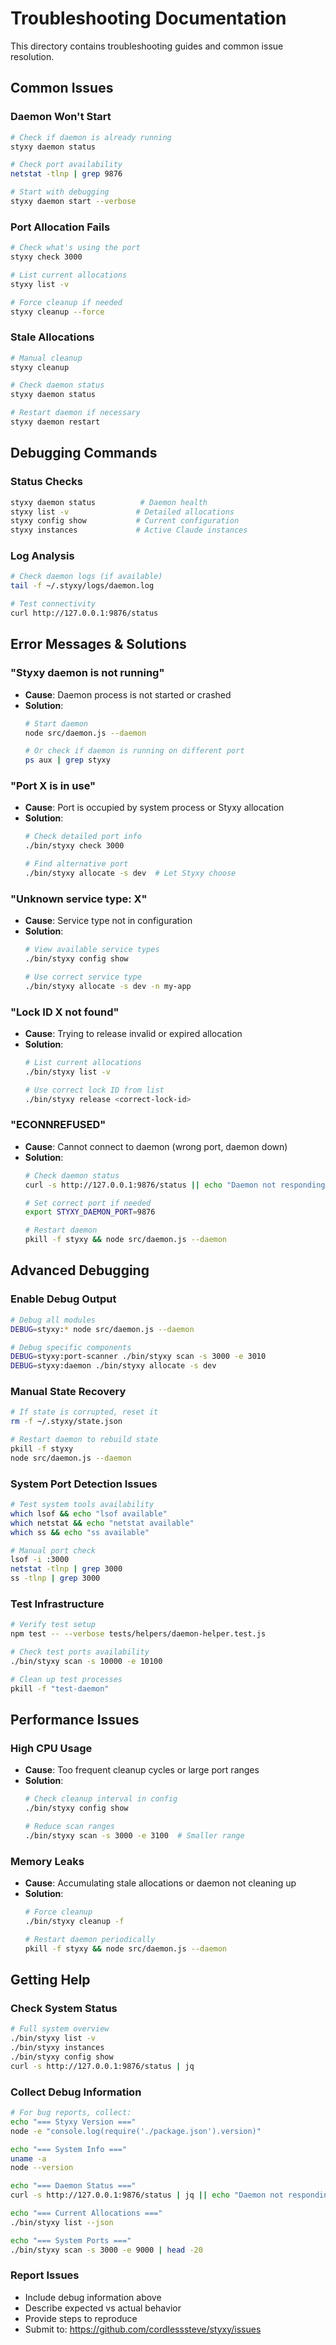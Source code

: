 # Troubleshooting Documentation

This directory contains troubleshooting guides and common issue resolution.

## Common Issues

### Daemon Won't Start
```bash
# Check if daemon is already running
styxy daemon status

# Check port availability
netstat -tlnp | grep 9876

# Start with debugging
styxy daemon start --verbose
```

### Port Allocation Fails
```bash
# Check what's using the port
styxy check 3000

# List current allocations
styxy list -v

# Force cleanup if needed
styxy cleanup --force
```

### Stale Allocations
```bash
# Manual cleanup
styxy cleanup

# Check daemon status
styxy daemon status

# Restart daemon if necessary
styxy daemon restart
```

## Debugging Commands

### Status Checks
```bash
styxy daemon status          # Daemon health
styxy list -v               # Detailed allocations
styxy config show           # Current configuration
styxy instances             # Active Claude instances
```

### Log Analysis
```bash
# Check daemon logs (if available)
tail -f ~/.styxy/logs/daemon.log

# Test connectivity
curl http://127.0.0.1:9876/status
```

## Error Messages & Solutions

### "Styxy daemon is not running"
- **Cause**: Daemon process is not started or crashed
- **Solution**:
  ```bash
  # Start daemon
  node src/daemon.js --daemon

  # Or check if daemon is running on different port
  ps aux | grep styxy
  ```

### "Port X is in use"
- **Cause**: Port is occupied by system process or Styxy allocation
- **Solution**:
  ```bash
  # Check detailed port info
  ./bin/styxy check 3000

  # Find alternative port
  ./bin/styxy allocate -s dev  # Let Styxy choose
  ```

### "Unknown service type: X"
- **Cause**: Service type not in configuration
- **Solution**:
  ```bash
  # View available service types
  ./bin/styxy config show

  # Use correct service type
  ./bin/styxy allocate -s dev -n my-app
  ```

### "Lock ID X not found"
- **Cause**: Trying to release invalid or expired allocation
- **Solution**:
  ```bash
  # List current allocations
  ./bin/styxy list -v

  # Use correct lock ID from list
  ./bin/styxy release <correct-lock-id>
  ```

### "ECONNREFUSED"
- **Cause**: Cannot connect to daemon (wrong port, daemon down)
- **Solution**:
  ```bash
  # Check daemon status
  curl -s http://127.0.0.1:9876/status || echo "Daemon not responding"

  # Set correct port if needed
  export STYXY_DAEMON_PORT=9876

  # Restart daemon
  pkill -f styxy && node src/daemon.js --daemon
  ```

## Advanced Debugging

### Enable Debug Output
```bash
# Debug all modules
DEBUG=styxy:* node src/daemon.js --daemon

# Debug specific components
DEBUG=styxy:port-scanner ./bin/styxy scan -s 3000 -e 3010
DEBUG=styxy:daemon ./bin/styxy allocate -s dev
```

### Manual State Recovery
```bash
# If state is corrupted, reset it
rm -f ~/.styxy/state.json

# Restart daemon to rebuild state
pkill -f styxy
node src/daemon.js --daemon
```

### System Port Detection Issues
```bash
# Test system tools availability
which lsof && echo "lsof available"
which netstat && echo "netstat available"
which ss && echo "ss available"

# Manual port check
lsof -i :3000
netstat -tlnp | grep 3000
ss -tlnp | grep 3000
```

### Test Infrastructure
```bash
# Verify test setup
npm test -- --verbose tests/helpers/daemon-helper.test.js

# Check test ports availability
./bin/styxy scan -s 10000 -e 10100

# Clean up test processes
pkill -f "test-daemon"
```

## Performance Issues

### High CPU Usage
- **Cause**: Too frequent cleanup cycles or large port ranges
- **Solution**:
  ```bash
  # Check cleanup interval in config
  ./bin/styxy config show

  # Reduce scan ranges
  ./bin/styxy scan -s 3000 -e 3100  # Smaller range
  ```

### Memory Leaks
- **Cause**: Accumulating stale allocations or daemon not cleaning up
- **Solution**:
  ```bash
  # Force cleanup
  ./bin/styxy cleanup -f

  # Restart daemon periodically
  pkill -f styxy && node src/daemon.js --daemon
  ```

## Getting Help

### Check System Status
```bash
# Full system overview
./bin/styxy list -v
./bin/styxy instances
./bin/styxy config show
curl -s http://127.0.0.1:9876/status | jq
```

### Collect Debug Information
```bash
# For bug reports, collect:
echo "=== Styxy Version ==="
node -e "console.log(require('./package.json').version)"

echo "=== System Info ==="
uname -a
node --version

echo "=== Daemon Status ==="
curl -s http://127.0.0.1:9876/status | jq || echo "Daemon not responding"

echo "=== Current Allocations ==="
./bin/styxy list --json

echo "=== System Ports ==="
./bin/styxy scan -s 3000 -e 9000 | head -20
```

### Report Issues
- Include debug information above
- Describe expected vs actual behavior
- Provide steps to reproduce
- Submit to: https://github.com/cordlesssteve/styxy/issues